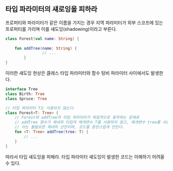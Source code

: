 ## 타입 파라미터의 섀로잉을 피하라
프로퍼티와 파라미터가 같은 이름을 가지는 경우 지역 파라미터가 외부 스코프에 있는 프로퍼티를 가리며 이를 섀도잉(shadowing)이라고 부른다.

```kotlin
class Forest(val name: String) {
   
    fun addTree(name: String) {
				// ...
		}
}
```

이러한 섀도잉 현상은 클래스 타입 파라미터와 함수 탕비 파라미터 사이에서도 발생한다.

```kotlin
interface Tree
class Birth: Tree
class Spruce: Tree

// 타입 파라미터 T는 사용되지 않는다.
class Forest<T: Tree> {
    // Forest와 addTree의 타입 파라미터가 독립적으로 동작하는 문제로
    // addTree 함수가 제네릭 타입의 매개변수 T를 사용하지 않고, 매개변수 tree를 사용한다.
    // 이는 불필요한 제네릭 선언이며, 코드를 혼란스럽게 만든다.
    fun <T: Tree> addTree(tree: T) {
	    // ...
    }
}
```

따라서 타입 섀도잉을 피해라. 타입 파라미터 섀도잉이 발생한 코드는 이해하기 어려울 수 있다.
